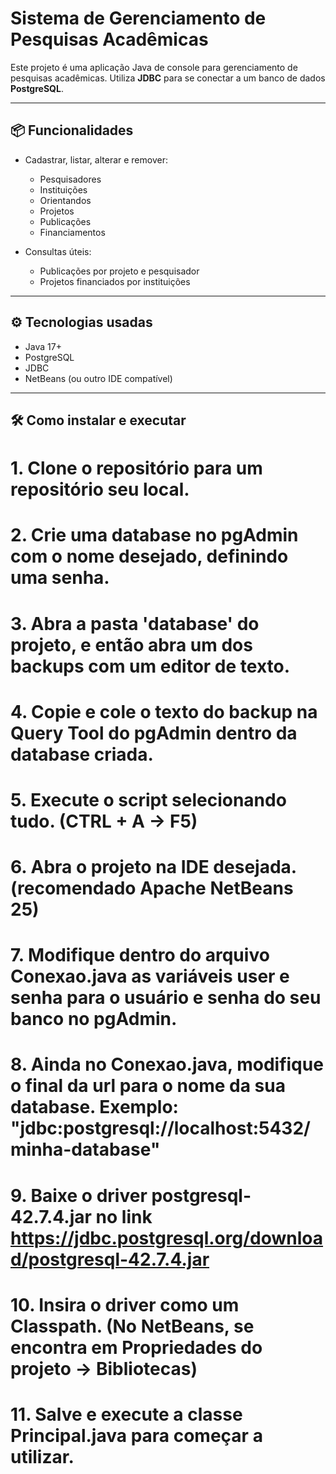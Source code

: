 # Sistema de Gerenciamento de Pesquisas Acadêmicas

Este projeto é uma aplicação Java de console para gerenciamento de pesquisas acadêmicas. 
Utiliza **JDBC** para se conectar a um banco de dados **PostgreSQL**.

---

## 📦 Funcionalidades

- Cadastrar, listar, alterar e remover:
  - Pesquisadores
  - Instituições
  - Orientandos
  - Projetos
  - Publicações
  - Financiamentos

- Consultas úteis:
  - Publicações por projeto e pesquisador
  - Projetos financiados por instituições

---

## ⚙️ Tecnologias usadas

- Java 17+
- PostgreSQL
- JDBC
- NetBeans (ou outro IDE compatível)

---

## 🛠️ Como instalar e executar

# 1. Clone o repositório para um repositório seu local.
# 2. Crie uma database no pgAdmin com o nome desejado, definindo uma senha.
# 3. Abra a pasta 'database' do projeto, e então abra um dos backups com um editor de texto.
# 4. Copie e cole o texto do backup na Query Tool do pgAdmin dentro da database criada.
# 5. Execute o script selecionando tudo. (CTRL + A -> F5)
# 6. Abra o projeto na IDE desejada. (recomendado Apache NetBeans 25)
# 7. Modifique dentro do arquivo Conexao.java as variáveis user e senha para o usuário e senha do seu banco no pgAdmin.
# 8. Ainda no Conexao.java, modifique o final da url para o nome da sua database. Exemplo: "jdbc:postgresql://localhost:5432/minha-database"
# 9. Baixe o driver postgresql-42.7.4.jar no link https://jdbc.postgresql.org/download/postgresql-42.7.4.jar
# 10. Insira o driver como um Classpath. (No NetBeans, se encontra em Propriedades do projeto -> Bibliotecas)
# 11. Salve e execute a classe Principal.java para começar a utilizar.
